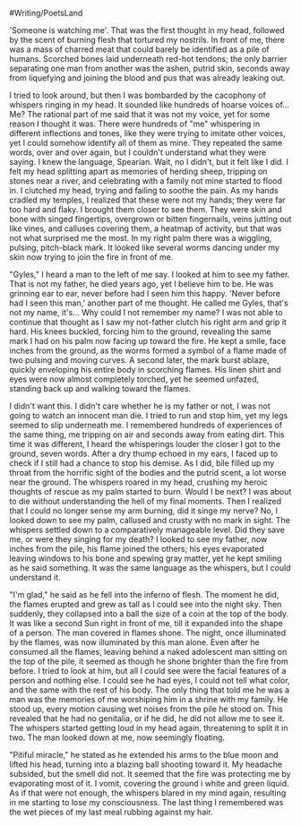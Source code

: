 #Writing/PoetsLand 

'Someone is watching me'. That was the first thought in my head, followed by the scent of burning flesh that tortured my nostrils. In front of me, there was a mass of charred meat that could barely be identified as a pile of humans. Scorched bones laid underneath red-hot tendons; the only barrier separating one man from another was the ashen, putrid skin, seconds away from liquefying and joining the blood and pus that was already leaking out.

I tried to look around, but then I was bombarded by the cacophony of whispers ringing in my head. It sounded like hundreds of hoarse voices of… Me? The rational part of me said that it was not my voice, yet for some reason I thought it was. There were hundreds of "me" whispering in different inflections and tones, like they were trying to imitate other voices, yet I could somehow identify all of them as mine. They repeated the same words, over and over again, but I couldn't understand what they were saying. I knew the language, Spearian. Wait, no I didn't, but it felt like I did. I felt my head splitting apart as memories of herding sheep, tripping on stones near a river, and celebrating with a family not mine started to flood in. I clutched my head, trying and failing to soothe the pain. As my hands cradled my temples, I realized that these were not my hands; they were far too hard and flaky. I brought them closer to see them. They were skin and bone with singed fingertips, overgrown or bitten fingernails, veins jutting out like vines, and calluses covering them, a heatmap of activity, but that was not what surprised me the most. In my right palm there was a wiggling, pulsing, pitch-black mark. It looked like several worms dancing under my skin now trying to join the fire in front of me. 

"Gyles," I heard a man to the left of me say. I looked at him to see my father. That is not my father, he died years ago, yet I believe him to be. He was grinning ear to ear, never before had I seen him this happy. 'Never before had I seen this man,' another part of me thought. He called me Gyles, that's not my name, it's… Why could I not remember my name? I was not able to continue that thought as I saw my not-father clutch his right arm and grip it hard. His knees buckled, forcing him to the ground, revealing the same mark I had on his palm now facing up toward the fire. He kept a smile, face inches from the ground, as the worms formed a symbol of a flame made of two pulsing and moving curves. A second later, the mark burst ablaze, quickly enveloping his entire body in scorching flames. His linen shirt and eyes were now almost completely torched, yet he seemed unfazed, standing back up and walking toward the flames.  

I didn't want this. I didn't care whether he is my father or not, I was not going to watch an innocent man die. I tried to run and stop him, yet my legs seemed to slip underneath me. I remembered hundreds of experiences of the same thing, me tripping on air and seconds away from eating dirt. This time it was different, I heard the whisperings louder the closer I got to the ground, seven words. After a dry thump echoed in my ears, I faced up to check if I still had a chance to stop his demise. As I did, bile filled up my throat from the horrific sight of the bodies and the putrid scent, a lot worse near the ground. The whispers roared in my head, crushing my heroic thoughts of rescue as my palm started to burn. Would I be next? I was about to die without understanding the hell of my final moments. Then I realized that I could no longer sense my arm burning, did it singe my nerve? No, I looked down to see my palm, callused and crusty with no mark in sight. The whispers settled down to a comparatively manageable level. Did they save me, or were they singing for my death? I looked to see my father, now inches from the pile, his flame joined the others; his eyes evaporated leaving windows to his bone and spewing gray matter, yet he kept smiling as he said something. It was the same language as the whispers, but I could understand it. 

"I'm glad," he said as he fell into the inferno of flesh. The moment he did, the flames erupted and grew as tall as I could see into the night sky. Then suddenly, they collapsed into a ball the size of a coin at the top of the body. It was like a second Sun right in front of me, till it expanded into the shape of a person. The man covered in flames shone. The night, once illuminated by the flames, was now illuminated by this man alone. Even after he consumed all the flames, leaving behind a naked adolescent man sitting on the top of the pile, it seemed as though he shone brighter than the fire from before. I tried to look at him, but all I could see were the facial features of a person and nothing else. I could see he had eyes, I could not tell what color, and the same with the rest of his body. The only thing that told me he was a man was the memories of me worshiping him in a shrine with my family. He stood up, every motion causing wet noises from the pile he stood on. This revealed that he had no genitalia, or if he did, he did not allow me to see it. The whispers started getting loud in my head again, threatening to split it in two. The man looked down at me, now seemingly floating.   

"Pitiful miracle," he stated as he extended his arms to the blue moon and lifted his head, turning into a blazing ball shooting toward it. My headache subsided, but the smell did not. It seemed that the fire was protecting me by evaporating most of it. I vomit, covering the ground i white and green liquid. As if that were not enough, the whispers blared in my mind again, resulting in me starting to lose my consciousness. The last thing I remembered was the wet pieces of my last meal rubbing against my hair.
